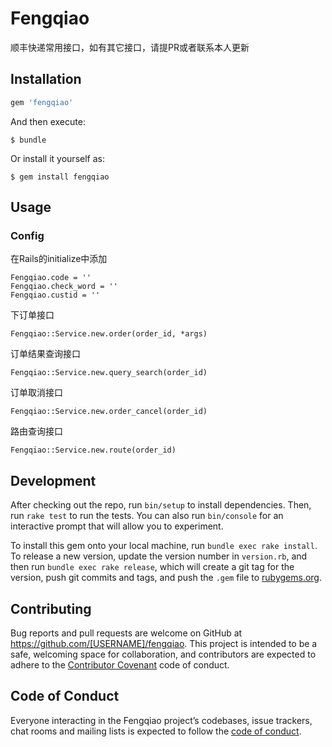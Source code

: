 # Fengqiao

顺丰快递常用接口，如有其它接口，请提PR或者联系本人更新

## Installation

```ruby
gem 'fengqiao'
```

And then execute:

    $ bundle

Or install it yourself as:

    $ gem install fengqiao

## Usage

### Config

在Rails的initialize中添加
```
Fengqiao.code = ''
Fengqiao.check_word = ''
Fengqiao.custid = ''
```

下订单接口
```
Fengqiao::Service.new.order(order_id, *args)
```

订单结果查询接口
```
Fengqiao::Service.new.query_search(order_id)
```

订单取消接口
```
Fengqiao::Service.new.order_cancel(order_id)
```

路由查询接口
```
Fengqiao::Service.new.route(order_id)
```


## Development

After checking out the repo, run `bin/setup` to install dependencies. Then, run `rake test` to run the tests. You can also run `bin/console` for an interactive prompt that will allow you to experiment.

To install this gem onto your local machine, run `bundle exec rake install`. To release a new version, update the version number in `version.rb`, and then run `bundle exec rake release`, which will create a git tag for the version, push git commits and tags, and push the `.gem` file to [rubygems.org](https://rubygems.org).

## Contributing

Bug reports and pull requests are welcome on GitHub at https://github.com/[USERNAME]/fengqiao. This project is intended to be a safe, welcoming space for collaboration, and contributors are expected to adhere to the [Contributor Covenant](http://contributor-covenant.org) code of conduct.

## Code of Conduct

Everyone interacting in the Fengqiao project’s codebases, issue trackers, chat rooms and mailing lists is expected to follow the [code of conduct](https://github.com/[USERNAME]/fengqiao/blob/master/CODE_OF_CONDUCT.md).
